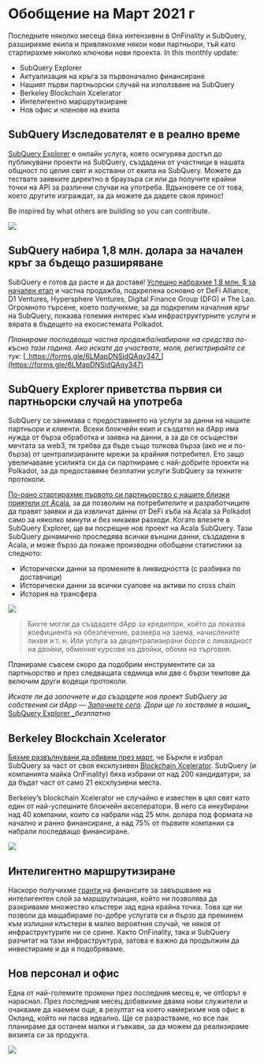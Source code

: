 # Обобщение на Март 2021 г

Последните няколко месеца бяха интензивни в OnFinality и SubQuery, разширихме екипа и привлякохме някои нови партньори, тъй като стартирахме няколко ключови нови проекта. In this monthly update:

-   SubQuery Explorer
-   Актуализация на кръга за първоначално финансиране
-   Нашият първи партньорски случай на използване на SubQuery
-   Berkeley Blockchain Xcelerator
-   Интелигентно маршрутизиране
-   Нов офис и членове на екипа

## SubQuery Изследователят е в реално време

[SubQuery Explorer](https://explorer.subquery.network/) е онлайн услуга, която осигурява достъп до публикувани проекти на SubQuery, създадени от участници в нашата общност по целия свят и хоствани от екипа на SubQuery. Можете да тествате заявките директно в браузъра си или да получите крайни точки на API за различни случаи на употреба. Вдъхновете се от това, което другите изграждат, за да можете да дадете своя принос!

Be inspired by what others are building so you can contribute.


![](https://miro.medium.com/max/1400/1*GE-Y6XKNOkj_MKY4ZuM5oQ.png)

## **SubQuery набира 1,8 млн. долара за начален кръг за бъдещо разширяване**

SubQuery е готов да расте и да доставя! [Успешно набрахме 1,8 млн. $ за начален етап](https://subquery.medium.com/subquery-raises-1-8m-seed-round-for-future-expansion-3348c1f2a931) и частна продажба, подкрепена основно от DeFi Alliance, D1 Ventures, Hypersphere Ventures, Digital Finance Group (DFG) и The Lao. Огромното търсене, което получихме, за да подкрепим началния кръг на SubQuery, показва големия интерес към инфраструктурните услуги и вярата в бъдещето на екосистемата Polkadot.

_Планираме последваща частна продажба/набиране на средства по-късно тази година. Ако искате да участвате, моля, регистрирайте се тук:_ [_https://forms.gle/6LMapDNSidQAqy347_](https://forms.gle/6LMapDNSidQAqy347)

## **SubQuery Explorer приветства първия си партньорски случай на употреба**

SubQuery се занимава с предоставянето на услуги за данни на нашите партньори и клиенти. Всеки блокчейн екип и създател на dApp има нужда от бърза обработка и заявка на данни, а за да се осъществи мечтата за web3, тя трябва да бъде също толкова бърза (ако не и по-бърза) от централизираните мрежи за крайния потребител. Ето защо увеличаваме усилията си да си партнираме с най-добрите проекти на Polkadot, за да предоставяме безплатни услуги SubQuery за техните протоколи.

[По-рано стартирахме първото си партньорство с нашите близки приятели от Acala](https://subquery.medium.com/subquery-integrates-acala-to-aggregate-and-serve-defi-data-to-polkadot-and-kusama-builders-fc9af6a7aae1), за да позволим на потребителите и разработчиците да правят заявки и да извличат данни от DeFi хъба на Acala за Polkadot само за няколко минути и без никакви разходи. Когато влезете в SubQuery Explorer, ще ви посрещне нов проект на Acala SubQuery. Тази SubQuery динамично проследява всички външни данни, създадени в Acala, и може бързо да покаже производни обобщени статистики за следното:

-   Исторически данни за промените в ликвидността (с разбивка по доставчици)
-   Исторически данни за всички суапове на активи по cross chain
-   История на трансфера

![](https://miro.medium.com/max/1400/0*LOig1jNfPTuVk73D)

> Бихте могли да създадете dApp за кредитори, който да показва коефициента на обезпечение, размера на заема, начислените лихви и т. н. Или услуга за децентрализирани борси с ликвидност на двойки, обменни курсове на двойки, обеми на търговия.

Планираме съвсем скоро да подобрим инструментите си за партньорство и през следващата седмица или две с бързи темпове да включим други водещи протоколи.

_Искате ли да започнете и да създадете нов проект SubQuery за собствения си dApp —_ [_Започнете сега_](https://doc.subquery.network/quickstart.html)_. Дори ще го хостваме в нашия_[_ SubQuery Explorer _](https://subquery.medium.com/announcing-the-subquery-explorer-48c051483730)_безплатно_

## **Berkeley Blockchain Xcelerator**

[Бяхме развълнувани да обявим през март](https://subquery.medium.com/subquery-joins-berkeleys-blockchain-xcelerator-7ea81f96af73), че Бъркли е избрал SubQuery за част от своя ексклузивен [Blockchain Xcelerator](https://www.xcelerator.berkeley.edu/). SubQuery (и компанията майка OnFinality) бяха избрани от над 200 кандидатури, за да бъдат част от само 21 ексклузивни места.

Berkeley’s blockchain Xcelerator не случайно е известен в цял свят като един от най-успешните блокчейн акселератори. В него са инкубирани над 40 компании, които са набрали над 25 млн. долара под формата на начално и ранно финансиране, а над 75% от първите компании са набрали последващо финансиране.

![](https://miro.medium.com/max/1400/0*t-_mRJaTnGDQO-VI)

## **Интелигентно маршрутизиране**

Наскоро получихме [гранти ](https://kusama.polkassembly.io/treasury/72) на финансите за завършване на интелигентен слой за маршрутизация, който ни позволява да разкриваме множество клъстери зад една крайна точка. Това ще ни позволи да мащабираме по-добре услугата си и бързо да преминем към излишни клъстери в малко вероятния случай, че някоя от инфраструктурите ни се срине. Както OnFinality, така и SubQuery разчитат на тази инфраструктура, затова е важно да продължим да инвестираме и да я подобряваме.

## **Нов персонал и офис**

Една от най-големите промени през последния месец е, че отборът е нараснал. През последния месец добавихме двама нови служители и очакваме да наемем още, в резултат на което намерихме нов офис в Окланд, който ни пасва идеално. Ще се разрастваме, но все пак планираме да останем малки и гъвкави, за да можем да реализираме визията си за продукта.

![](https://miro.medium.com/max/1400/1*cJZxerXHfgVGu4-7h2xw4Q.jpeg)
